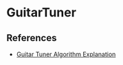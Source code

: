 # GuitarTuner
## References
- [Guitar Tuner Algorithm Explanation](https://www.chciken.com/digital/signal/processing/2020/05/13/guitar-tuner.html)
